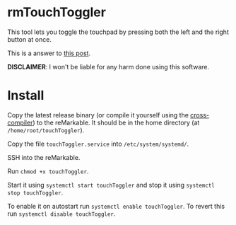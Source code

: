 # rmTouchToggler

This tool lets you toggle the touchpad by pressing both the left and the right button at once.

This is a answer to [this post](https://www.reddit.com/r/RemarkableTablet/comments/b48tbv/).

**DISCLAIMER**: I won't be liable for any harm done using this software.

# Install

Copy the latest release binary (or compile it yourself using the [cross-compiler](https://remarkable.engineering/)) to the reMarkable.
It should be in the home directory (at `/home/root/touchToggler`).

Copy the file `touchToggler.service` into `/etc/system/systemd/`.

SSH into the reMarkable.

Run `chmod +x touchToggler`.

Start it using `systemctl start touchToggler` and stop it using `systemctl stop touchToggler`.

To enable it on autostart run `systemctl enable touchToggler`. To revert this run `systemctl disable touchToggler`.
